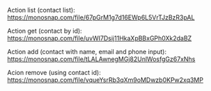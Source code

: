 Action list (contact list):
https://monosnap.com/file/67pGrM1g7d16EWp6L5VrTJzBzR3pAL

Action get (contact by id):
https://monosnap.com/file/uvWI7Dsij11HkaXpBBxGPh0Xk2daBZ

Action add (contact with name, email and phone input):
https://monosnap.com/file/tLALAwnegMGj82UnlWosfgGz67xNhs

Acion remove (using contact id):
https://monosnap.com/file/vqueYsrRb3qXm9oMDwzb0KPw2xq3MP
